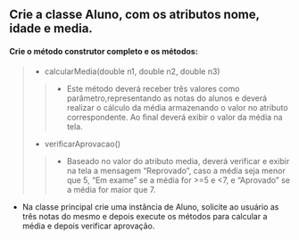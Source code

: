 ## Crie a classe Aluno, com os atributos nome, idade e media.
#### Crie o método construtor completo e os métodos:
>- calcularMedia(double n1, double n2, double n3)
>>- Este método deverá receber três valores como parâmetro,representando as notas do alunos e deverá realizar o cálculo da média armazenando o valor no atributo correspondente. Ao final deverá exibir o valor da média na tela.
>- verificarAprovacao()
>>- Baseado no valor do atributo media, deverá verificar e exibir na tela a mensagem “Reprovado”, caso a média seja menor que 5, “Em exame” se a média for >=5 e <7, e “Aprovado” se a média for maior que 7.
- Na classe principal crie uma instância de Aluno, solicite ao usuário as três notas do mesmo e depois execute os métodos para calcular a média e depois verificar aprovação.
